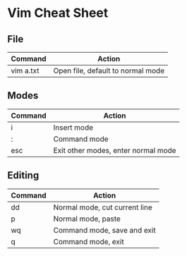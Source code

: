 # Vim Cheat Sheet

## File

| Command   | Action                            |
| --------- | --------------------------------- |
| vim a.txt | Open file, default to normal mode |

## Modes

| Command | Action                              |
| ------- | ----------------------------------- |
| i       | Insert mode                         |
| :       | Command mode                        |
| esc     | Exit other modes, enter normal mode |

## Editing

| Command | Action                        |
| ------- | ----------------------------- |
| dd      | Normal mode, cut current line |
| p       | Normal mode, paste            |
| wq      | Command mode, save and exit   |
| q       | Command mode, exit            |
